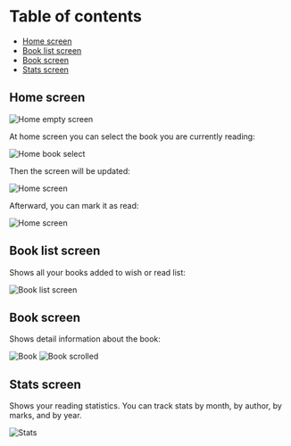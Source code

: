 # Table of contents

- [Home screen](#home-screen)
- [Book list screen](#book-list-screen)
- [Book screen](#book-screen)
- [Stats screen](#stats-screen)

## Home screen

![Home empty screen](./home-empty.png)

At home screen you can select the book you are currently reading:

![Home book select](./home-select.png)

Then the screen will be updated:

![Home screen](./home.png)

Afterward, you can mark it as read:

![Home screen](./mark.png)

## Book list screen

Shows all your books added to wish or read list:

![Book list screen](./book-list.png)

## Book screen

Shows detail information about the book:

![Book](./book.png)
![Book scrolled](./book-scroll.png)

## Stats screen

Shows your reading statistics. You can track stats by month, by author, by marks, and by year.

![Stats](./stats.png)
